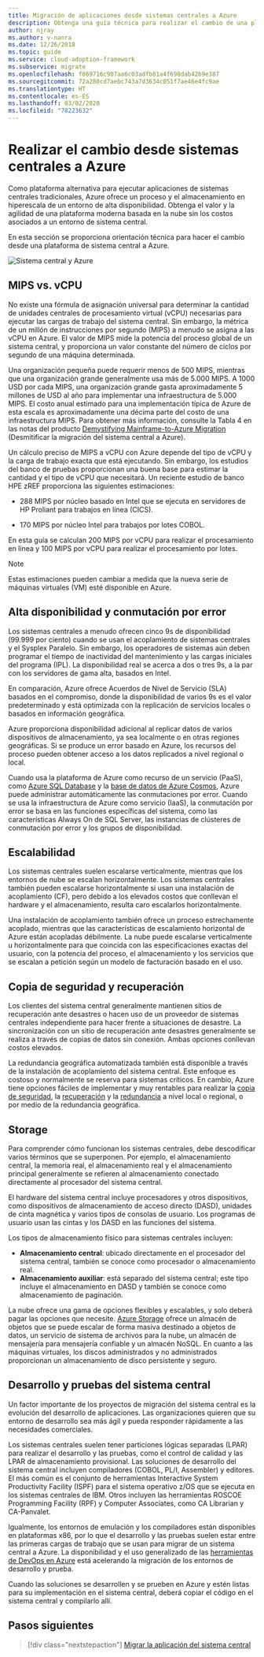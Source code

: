 ```yaml
---
title: Migración de aplicaciones desde sistemas centrales a Azure
description: Obtenga una guía técnica para realizar el cambio de una plataforma de sistema central al proceso de hiperescala y almacenamiento de Azure en un entorno de alta disponibilidad.
author: njray
ms.author: v-nanra
ms.date: 12/26/2018
ms.topic: guide
ms.service: cloud-adoption-framework
ms.subservice: migrate
ms.openlocfilehash: f869716c907aa6c03adfb81a4f698dab42b9e387
ms.sourcegitcommit: 72a280cd7aebc743a7d3634c051f7ae46e4fc9ae
ms.translationtype: HT
ms.contentlocale: es-ES
ms.lasthandoff: 03/02/2020
ms.locfileid: "78223632"
---
```

<!-- cspell:ignore njray nanra vCPUs Proliant Sysplex IPLs DASDs LPARs ISPF Panvalet -->

# <a name="make-the-switch-from-mainframes-to-azure"></a>Realizar el cambio desde sistemas centrales a Azure

Como plataforma alternativa para ejecutar aplicaciones de sistemas centrales tradicionales, Azure ofrece un proceso y el almacenamiento en hiperescala de un entorno de alta disponibilidad. Obtenga el valor y la agilidad de una plataforma moderna basada en la nube sin los costos asociados a un entorno de sistema central.

En esta sección se proporciona orientación técnica para hacer el cambio desde una plataforma de sistema central a Azure.

![Sistema central y Azure](../../_images/mainframe-migration/make-the-switch.png)

## <a name="mips-vs-vcpus"></a>MIPS vs. vCPU

No existe una fórmula de asignación universal para determinar la cantidad de unidades centrales de procesamiento virtual (vCPU) necesarias para ejecutar las cargas de trabajo del sistema central. Sin embargo, la métrica de un millón de instrucciones por segundo (MIPS) a menudo se asigna a las vCPU en Azure. El valor de MIPS mide la potencia del proceso global de un sistema central, y proporciona un valor constante del número de ciclos por segundo de una máquina determinada.

Una organización pequeña puede requerir menos de 500 MIPS, mientras que una organización grande generalmente usa más de 5.000 MIPS. A 1000 USD por cada MIPS, una organización grande gasta aproximadamente 5 millones de USD al año para implementar una infraestructura de 5.000 MIPS. El costo anual estimado para una implementación típica de Azure de esta escala es aproximadamente una décima parte del costo de una infraestructura MIPS. Para obtener más información, consulte la Tabla 4 en las notas del producto [Demystifying Mainframe-to-Azure Migration](https://azure.microsoft.com/resources/demystifying-mainframe-to-azure-migration) (Desmitificar la migración del sistema central a Azure).

Un cálculo preciso de MIPS a vCPU con Azure depende del tipo de vCPU y la carga de trabajo exacta que está ejecutando. Sin embargo, los estudios del banco de pruebas proporcionan una buena base para estimar la cantidad y el tipo de vCPU que necesitará. Un reciente estudio de banco HPE zREF proporciona las siguientes estimaciones:

- 288 MIPS por núcleo basado en Intel que se ejecuta en servidores de HP Proliant para trabajos en línea (CICS).

- 170 MIPS por núcleo Intel para trabajos por lotes COBOL.

En esta guía se calculan 200 MIPS por vCPU para realizar el procesamiento en línea y 100 MIPS por vCPU para realizar el procesamiento por lotes.

> [!NOTE]
> Estas estimaciones pueden cambiar a medida que la nueva serie de máquinas virtuales (VM) esté disponible en Azure.

## <a name="high-availability-and-failover"></a>Alta disponibilidad y conmutación por error

Los sistemas centrales a menudo ofrecen cinco 9s de disponibilidad (99.999 por ciento) cuando se usan el acoplamiento de sistemas centrales y el Sysplex Paralelo. Sin embargo, los operadores de sistemas aún deben programar el tiempo de inactividad del mantenimiento y las cargas iniciales del programa (IPL). La disponibilidad real se acerca a dos o tres 9s, a la par con los servidores de gama alta, basados en Intel.

En comparación, Azure ofrece Acuerdos de Nivel de Servicio (SLA) basados en el compromiso, donde la disponibilidad de varios 9s es el valor predeterminado y está optimizada con la replicación de servicios locales o basados en información geográfica.

Azure proporciona disponibilidad adicional al replicar datos de varios dispositivos de almacenamiento, ya sea localmente o en otras regiones geográficas. Si se produce un error basado en Azure, los recursos del proceso pueden obtener acceso a los datos replicados a nivel regional o local.

Cuando usa la plataforma de Azure como recurso de un servicio (PaaS), como [Azure SQL Database](https://docs.microsoft.com/azure/sql-database/sql-database-technical-overview) y la [base de datos de Azure Cosmos](https://docs.microsoft.com/azure/cosmos-db/introduction), Azure puede administrar automáticamente las conmutaciones por error. Cuando se usa la infraestructura de Azure como servicio (IaaS), la conmutación por error se basa en las funciones específicas del sistema, como las características Always On de SQL Server, las instancias de clústeres de conmutación por error y los grupos de disponibilidad.

## <a name="scalability"></a>Escalabilidad

Los sistemas centrales suelen escalarse verticalmente, mientras que los entornos de nube se escalan horizontalmente. Los sistemas centrales también pueden escalarse horizontalmente si usan una instalación de acoplamiento (CF), pero debido a los elevados costos que conllevan el hardware y el almacenamiento, resulta caro escalarlos horizontalmente.

Una instalación de acoplamiento también ofrece un proceso estrechamente acoplado, mientras que las características de escalamiento horizontal de Azure están acopladas débilmente. La nube puede escalarse verticalmente u horizontalmente para que coincida con las especificaciones exactas del usuario, con la potencia del proceso, el almacenamiento y los servicios que se escalan a petición según un modelo de facturación basado en el uso.

## <a name="backup-and-recovery"></a>Copia de seguridad y recuperación

Los clientes del sistema central generalmente mantienen sitios de recuperación ante desastres o hacen uso de un proveedor de sistemas centrales independiente para hacer frente a situaciones de desastre. La sincronización con un sitio de recuperación ante desastres generalmente se realiza a través de copias de datos sin conexión. Ambas opciones conllevan costos elevados.

La redundancia geográfica automatizada también está disponible a través de la instalación de acoplamiento del sistema central. Este enfoque es costoso y normalmente se reserva para sistemas críticos. En cambio, Azure tiene opciones fáciles de implementar y muy rentables para realizar la [copia de seguridad](https://docs.microsoft.com/azure/backup/backup-introduction-to-azure-backup), la [recuperación](https://docs.microsoft.com/azure/site-recovery/site-recovery-overview) y la [redundancia](https://docs.microsoft.com/azure/storage/common/storage-redundancy) a nivel local o regional, o por medio de la redundancia geográfica.

## <a name="storage"></a>Storage

Para comprender cómo funcionan los sistemas centrales, debe descodificar varios términos que se superponen. Por ejemplo, el almacenamiento central, la memoria real, el almacenamiento real y el almacenamiento principal generalmente se refieren al almacenamiento conectado directamente al procesador del sistema central.

El hardware del sistema central incluye procesadores y otros dispositivos, como dispositivos de almacenamiento de acceso directo (DASD), unidades de cinta magnética y varios tipos de consolas de usuario. Los programas de usuario usan las cintas y los DASD en las funciones del sistema.

Los tipos de almacenamiento físico para sistemas centrales incluyen:

- **Almacenamiento central**: ubicado directamente en el procesador del sistema central, también se conoce como procesador o almacenamiento real.
- **Almacenamiento auxiliar**: está separado del sistema central; este tipo incluye el almacenamiento en DASD y también se conoce como almacenamiento de paginación.

La nube ofrece una gama de opciones flexibles y escalables, y solo deberá pagar las opciones que necesite. [Azure Storage](https://docs.microsoft.com/azure/storage/common/storage-introduction) ofrece un almacén de objetos que se puede escalar de forma masiva destinado a objetos de datos, un servicio de sistema de archivos para la nube, un almacén de mensajería para mensajería confiable y un almacén NoSQL. En cuanto a las máquinas virtuales, los discos administrados y no administrados proporcionan un almacenamiento de disco persistente y seguro.

## <a name="mainframe-development-and-testing"></a>Desarrollo y pruebas del sistema central

Un factor importante de los proyectos de migración del sistema central es la evolución del desarrollo de aplicaciones. Las organizaciones quieren que su entorno de desarrollo sea más ágil y pueda responder rápidamente a las necesidades comerciales.

Los sistemas centrales suelen tener particiones lógicas separadas (LPAR) para realizar el desarrollo y las pruebas, como el control de calidad y las LPAR de almacenamiento provisional. Las soluciones de desarrollo del sistema central incluyen compiladores (COBOL, PL/I, Assembler) y editores. El más común es el conjunto de herramientas Interactive System Productivity Facility (ISPF) para el sistema operativo z/OS que se ejecuta en los sistemas centrales de IBM. Otros incluyen las herramientas ROSCOE Programming Facility (RPF) y Computer Associates, como CA Librarian y CA-Panvalet.

Igualmente, los entornos de emulación y los compiladores están disponibles en plataformas x86, por lo que el desarrollo y las pruebas suelen estar entre las primeras cargas de trabajo que se usan para migrar de un sistema central a Azure. La disponibilidad y el uso generalizado de las [herramientas de DevOps en Azure](https://azure.microsoft.com/solutions/devops) está acelerando la migración de los entornos de desarrollo y prueba.

Cuando las soluciones se desarrollen y se prueben en Azure y estén listas para su implementación en el sistema central, deberá copiar el código en el sistema central y compilarlo allí.

## <a name="next-steps"></a>Pasos siguientes

> [!div class="nextstepaction"]
> [Migrar la aplicación del sistema central](./application-strategies.md)
